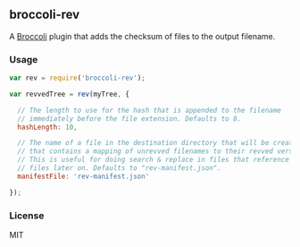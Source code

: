 ## broccoli-rev

A [Broccoli](https://github.com/joliss/broccoli) plugin that adds the checksum of files to the output filename.

### Usage

```js
var rev = require('broccoli-rev');

var revvedTree = rev(myTree, {

  // The length to use for the hash that is appended to the filename
  // immediately before the file extension. Defaults to 8.
  hashLength: 10,

  // The name of a file in the destination directory that will be created
  // that contains a mapping of unrevved filenames to their revved versions.
  // This is useful for doing search & replace in files that reference revved
  // files later on. Defaults to "rev-manifest.json".
  manifestFile: 'rev-manifest.json'

});
```

### License

MIT
